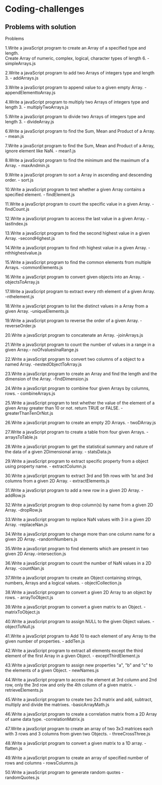 # Coding-challenges

## Problems with solution

Problems

1.Write a javaScript program to create an Array of a specified type and length.  
Create Array of numeric, complex, logical, character types of length 6. - simpleArrays.js

2.Write a javaScript program to add two Arrays of integers type and length 3. - addArrays.js

3.Write a javaScript program to append value to a given empty Array. - appendElementtoArray.js

4.Write a javaScript program to multiply two Arrays of integers type and length 3. - multiplyTwoArrays.js

5.Write a javaScript program to divide two Arrays of integers type and length 3. - divideArray.js

6.Write a javaScript program to find the Sum, Mean and Product of a Array. - mean.js

7.Write a javaScript program to find the Sum, Mean and Product of a Array, ignore element like NaN. - mean1.js

8.Write a javaScript program to find the minimum and the maximum of a Array. - maxAndmin.js

9.Write a javaScript program to sort a Array in ascending and descending order. - sort.js

10.Write a javaScript program to test whether a given Array contains a specified element. - findElement.js

11.Write a javaScript program to count the specific value in a given Array. - findCount.js

12.Write a javaScript program to access the last value in a given Array. - lastIndex.js

13.Write a javaScript program to find the second highest value in a given Array. -secondHighest.js

14.Write a javaScript program to find nth highest value in a given Array. -nthhighestvalue.js

15.Write a javaScript program to find the common elements from multiple Arrays. -commonElements.js

16.Write a javaScript program to convert given objects into an Array. -objectsToArray.js

17.Write a javaScript program to extract every nth element of a given Array. -nthelement.js

18.Write a javaScript program to list the distinct values in a Array from a given Array. -uniqueElements.js

19.Write a javaScript program to reverse the order of a given Array. -reverseOrder.js

20.Write a javaScript program to concatenate an Array. -joinArrays.js

21.Write a javaScript program to count the number of values in a range in a given Array.- noOfvaluesInaRange.js

22.Write a javaScript program to convert two columns of a object to a named Array. -nestedObjectToArray.js

23.Write a javaScript program to create an Array and find the length and the dimension of the Array. -findDimension.js

24.Write a javaScript program to combine four given Arrays by columns, rows. - combineArrays.js

25.Write a javaScript program to test whether the value of the element of a given Array greater than 10 or not. return TRUE or FALSE. - greaterThanTenOrNot.js

26.Write a javaScript program to create an empty 2D Arrays. - twoDArray.js

27.Write a javaScript program to create a table from four given Arrays. - arraysToTable.js

28.Write a javaScript program to get the statistical summary and nature of the data of a given 2Dimensional array. - statsData.js

29.Write a javaScript program to extract specific property from a object using property name. - extractColumn.js

30.Write a javaScript program to extract 3rd and 5th rows with 1st and 3rd columns from a given 2D Array. - extractElements.js

31.Write a javaScript program to add a new row in a given 2D Array. -addRow.js

32.Write a javaScript program to drop column(s) by name from a given 2D Array. -dropRow.js

33.Write a javaScript program to replace NaN values with 3 in a given 2D Array. -replaceNan.js

34.Write a javaScript program to change more than one column name for a given 2D Array. -randomNumbers.js

35.Write a javaScript program to find elements which are present in two given 2D Array.-intersection.js

36.Write a javaScript program to count the number of NaN values in a 2D Array. -countNan.js

37.Write a javaScript program to create an Object containing strings, numbers, Arrays and a logical values. - objectCollection.js

38.Write a javaScript program to convert a given 2D Array to an object by rows. - arrayToObject.js

39.Write a javaScript program to convert a given matrix to an Object. - matrixToObject.js

40.Write a javaScript program to assign NULL to the given Object values. - objectToNull.js

41.Write a javaScript program to Add 10 to each element of any Array to the given number of properties. - addTen.js

42.Write a javaScript program to extract all elements except the third element of the first Array in a given Object. - exceptThirdElement.js

43.Write a javaScript program to assign new properties "a", "b" and "c" to the elements of a given Object. - newNames.js

44.Write a javaScript program to access the element at 3rd column and 2nd row, only the 3rd row and only the 4th column of a given matrix. - retrieveElements.js

45.Write a javaScript program to create two 2x3 matrix and add, subtract, multiply and divide the matrixes. -basicArrayMath.js

46.Write a javaScript program to create a correlation matrix from a 2D Array of same data type. -correlationMatrix.js 

47.Write a javaScript program to create an array of two 3x3 matrices each with 3 rows and 3 columns from given two Objects. - threeCrossThree.js

48.Write a javaScript program to convert a given matrix to a 1D array. - flatten.js

49.Write a javaScript program to create an array of specified number of rows and columns - rowsColumns.js

50.Write a javaScript program to generate random quotes - randomQuotes.js
